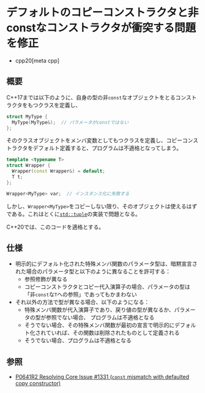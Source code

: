 # デフォルトのコピーコンストラクタと非constなコンストラクタが衝突する問題を修正
* cpp20[meta cpp]

## 概要
C++17までは以下のように、自身の型の非`const`なオブジェクトをとるコンストラクタをもつクラスを定義し、

```cpp
struct MyType {
  MyType(MyType&);  // パラメータがconstではない
};
```

そのクラスオブジェクトをメンバ変数としてもつクラスを定義し、コピーコンストラクタをデフォルト定義すると、プログラムは不適格となってしまう。

```cpp
template <typename T>
struct Wrapper {
  Wrapper(const Wrapper&) = default;
  T t;
};

Wrapper<MyType> var;  // インスタンス化に失敗する
```

しかし、`Wrapper<MyType>`をコピーしない限り、そのオブジェクトは使えるはずである。これはとくに[`std::tuple`](/reference/tuple/tuple.md)の実装で問題となる。

C++20では、このコードを適格とする。


## 仕様
- 明示的にデフォルト化された特殊メンバ関数のパラメータ型は、暗黙宣言された場合のパラメータ型と以下のように異なることを許可する：
    - 参照修飾が異なる
    - コピーコンストラクタとコピー代入演算子の場合、パラメータの型は「非`const`な`T`への参照」であってもかまわない
- それ以外の方法で型が異なる場合、以下のようになる：
    - 特殊メンバ関数が代入演算子であり、戻り値の型が異なるか、パラメータの型が参照でない場合、 プログラムは不適格となる
    - そうでない場合、その特殊メンバ関数が最初の宣言で明示的にデフォルト化されていれば、その関数は削除されたものとして定義される
    - そうでない場合、プログラムは不適格となる


## 参照
- [P0641R2 Resolving Core Issue #1331 (`const` mismatch with defaulted copy constructor)](https://www.open-std.org/jtc1/sc22/wg21/docs/papers/2017/p0641r2.html)
